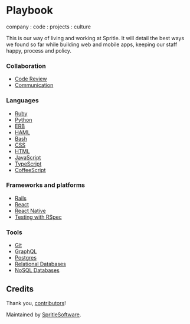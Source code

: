 # Playbook
company : code : projects : culture

This is our way of living and working at Spritle. It will detail the best ways we found so far while building web and mobile apps, keeping our staff happy, process and policy.

### Collaboration
- [Code Review](/code-review/)
- [Communication](/communication/)

### Languages

- [Ruby](/ruby/)
- [Python](/python/)
- [ERB](/erb/)
- [HAML](/haml/)
- [Bash](/bash/)
- [CSS](/css/)
- [HTML](/html/)
- [JavaScript](/javascript/)
- [TypeScript](/typescript/)
- [CoffeeScript](/coffeescript/)

### Frameworks and platforms

- [Rails](/rails/)
- [React](/react/)
- [React Native](/react-native/)
- [Testing with RSpec](/testing-rspec/)

### Tools

- [Git](/git/)
- [GraphQL](/graphql/)
- [Postgres](/postgres/)
- [Relational Databases](/relational-databases/)
- [NoSQL Databases](/NoSQL-datbases/)

## Credits

Thank you,
[contributors](https://github.com/spritlesoftware/playbook/graphs/contributors)!

Maintained by [SpritleSoftware](/https://spritle.com/).


